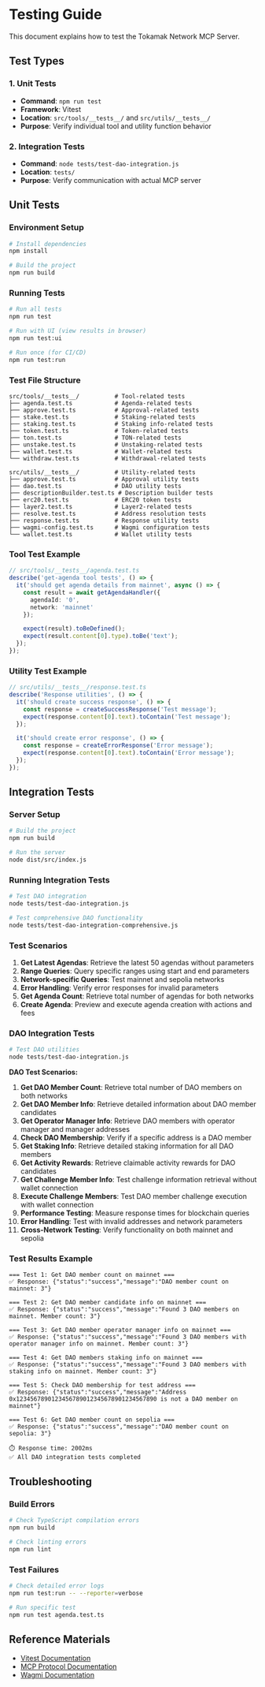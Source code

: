 # Testing Guide

This document explains how to test the Tokamak Network MCP Server.

## Test Types

### 1. Unit Tests
- **Command**: `npm run test`
- **Framework**: Vitest
- **Location**: `src/tools/__tests__/` and `src/utils/__tests__/`
- **Purpose**: Verify individual tool and utility function behavior

### 2. Integration Tests
- **Command**: `node tests/test-dao-integration.js`
- **Location**: `tests/`
- **Purpose**: Verify communication with actual MCP server

## Unit Tests

### Environment Setup
```bash
# Install dependencies
npm install

# Build the project
npm run build
```

### Running Tests
```bash
# Run all tests
npm run test

# Run with UI (view results in browser)
npm run test:ui

# Run once (for CI/CD)
npm run test:run
```

### Test File Structure
```
src/tools/__tests__/          # Tool-related tests
├── agenda.test.ts            # Agenda-related tests
├── approve.test.ts           # Approval-related tests
├── stake.test.ts             # Staking-related tests
├── staking.test.ts           # Staking info-related tests
├── token.test.ts             # Token-related tests
├── ton.test.ts               # TON-related tests
├── unstake.test.ts           # Unstaking-related tests
├── wallet.test.ts            # Wallet-related tests
└── withdraw.test.ts          # Withdrawal-related tests

src/utils/__tests__/          # Utility-related tests
├── approve.test.ts           # Approval utility tests
├── dao.test.ts               # DAO utility tests
├── descriptionBuilder.test.ts # Description builder tests
├── erc20.test.ts             # ERC20 token tests
├── layer2.test.ts            # Layer2-related tests
├── resolve.test.ts           # Address resolution tests
├── response.test.ts          # Response utility tests
├── wagmi-config.test.ts      # Wagmi configuration tests
└── wallet.test.ts            # Wallet utility tests
```

### Tool Test Example
```typescript
// src/tools/__tests__/agenda.test.ts
describe('get-agenda tool tests', () => {
  it('should get agenda details from mainnet', async () => {
    const result = await getAgendaHandler({
      agendaId: '0',
      network: 'mainnet'
    });

    expect(result).toBeDefined();
    expect(result.content[0].type).toBe('text');
  });
});
```

### Utility Test Example
```typescript
// src/utils/__tests__/response.test.ts
describe('Response utilities', () => {
  it('should create success response', () => {
    const response = createSuccessResponse('Test message');
    expect(response.content[0].text).toContain('Test message');
  });

  it('should create error response', () => {
    const response = createErrorResponse('Error message');
    expect(response.content[0].text).toContain('Error message');
  });
});
```

## Integration Tests

### Server Setup
```bash
# Build the project
npm run build

# Run the server
node dist/src/index.js
```

### Running Integration Tests
```bash
# Test DAO integration
node tests/test-dao-integration.js

# Test comprehensive DAO functionality
node tests/test-dao-integration-comprehensive.js
```

### Test Scenarios
1. **Get Latest Agendas**: Retrieve the latest 50 agendas without parameters
2. **Range Queries**: Query specific ranges using start and end parameters
3. **Network-specific Queries**: Test mainnet and sepolia networks
4. **Error Handling**: Verify error responses for invalid parameters
5. **Get Agenda Count**: Retrieve total number of agendas for both networks
6. **Create Agenda**: Preview and execute agenda creation with actions and fees

### DAO Integration Tests
```bash
# Test DAO utilities
node tests/test-dao-integration.js
```

**DAO Test Scenarios:**
1. **Get DAO Member Count**: Retrieve total number of DAO members on both networks
2. **Get DAO Member Info**: Retrieve detailed information about DAO member candidates
3. **Get Operator Manager Info**: Retrieve DAO members with operator manager and manager addresses
4. **Check DAO Membership**: Verify if a specific address is a DAO member
5. **Get Staking Info**: Retrieve detailed staking information for all DAO members
6. **Get Activity Rewards**: Retrieve claimable activity rewards for DAO candidates
7. **Get Challenge Member Info**: Test challenge information retrieval without wallet connection
8. **Execute Challenge Members**: Test DAO member challenge execution with wallet connection
9. **Performance Testing**: Measure response times for blockchain queries
10. **Error Handling**: Test with invalid addresses and network parameters
11. **Cross-Network Testing**: Verify functionality on both mainnet and sepolia

### Test Results Example
```
=== Test 1: Get DAO member count on mainnet ===
✅ Response: {"status":"success","message":"DAO member count on mainnet: 3"}

=== Test 2: Get DAO member candidate info on mainnet ===
✅ Response: {"status":"success","message":"Found 3 DAO members on mainnet. Member count: 3"}

=== Test 3: Get DAO member operator manager info on mainnet ===
✅ Response: {"status":"success","message":"Found 3 DAO members with operator manager info on mainnet. Member count: 3"}

=== Test 4: Get DAO members staking info on mainnet ===
✅ Response: {"status":"success","message":"Found 3 DAO members with staking info on mainnet. Member count: 3"}

=== Test 5: Check DAO membership for test address ===
✅ Response: {"status":"success","message":"Address 0x1234567890123456789012345678901234567890 is not a DAO member on mainnet"}

=== Test 6: Get DAO member count on sepolia ===
✅ Response: {"status":"success","message":"DAO member count on sepolia: 3"}

⏱️ Response time: 2002ms
✅ All DAO integration tests completed
```



## Troubleshooting

### Build Errors
```bash
# Check TypeScript compilation errors
npm run build

# Check linting errors
npm run lint
```

### Test Failures
```bash
# Check detailed error logs
npm run test:run -- --reporter=verbose

# Run specific test
npm run test agenda.test.ts
```







## Reference Materials

- [Vitest Documentation](https://vitest.dev/)
- [MCP Protocol Documentation](https://modelcontextprotocol.io/)
- [Wagmi Documentation](https://wagmi.sh/)